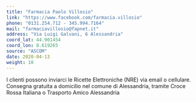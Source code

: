 ```yaml
---
title: "Farmacia Paolo Villosio"
link: "https://www.facebook.com/farmacia.villosio"
phone: "0131.254.712 - 345.994.7164"
mail: "farmaciavillosio@fapnet.it"
address: "Via Luigi Galvani, 6 Alessandria"
coord_lat: 44.901454
coord_lon: 8.619265
source: "ASCOM"
date: 2020-04-13
weight: 10
---
```


I clienti possono inviarci le Ricette Elettroniche (NRE) via email o cellulare.
Consegna gratuita a domicilio nel comune di Alessandria, tramite Croce Rossa Italiana o Trasporto Amico	Alessandria